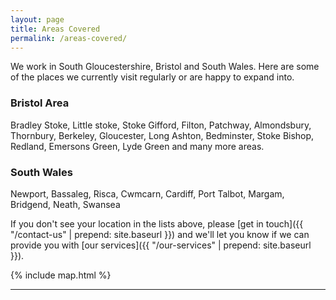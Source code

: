 ```yaml
---
layout: page
title: Areas Covered
permalink: /areas-covered/
---
```

We work in South Gloucestershire, Bristol and South Wales. Here are some of the places we currently visit regularly or are happy to expand into.

<div class="mere-row">
  <div class="mere-col  mere-col-half">
    <div class="call-out">
      <h3>Bristol Area</h3>
      Bradley Stoke, Little stoke, Stoke Gifford, Filton, Patchway, Almondsbury, Thornbury, Berkeley, Gloucester, Long Ashton, Bedminster, Stoke Bishop, Redland, Emersons Green, Lyde Green and many more areas.
    </div>
  </div>
  <div class="mere-col  mere-col-half">
    <div class="call-out">
      <h3>South Wales</h3>
      Newport, Bassaleg, Risca, Cwmcarn, Cardiff, Port Talbot, Margam, Bridgend, Neath, Swansea
    </div>
  </div>
</div>

If you don't see your location in the lists above, please [get in touch]({{ "/contact-us" | prepend: site.baseurl }}) and we'll let you know if we can provide you with [our services]({{ "/our-services" | prepend: site.baseurl }}).

<div class="call-out">
{% include map.html %}
</div>
<hr>
